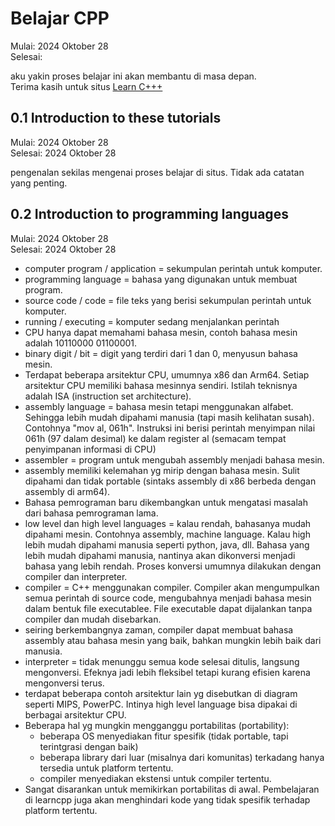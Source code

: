 # Belajar CPP
Mulai: 2024 Oktober 28  
Selesai:   

aku yakin proses belajar ini akan membantu di masa depan.  
Terima kasih untuk situs [Learn C+++](https://www.learncpp.com/)  

## 0.1 Introduction to these tutorials
Mulai: 2024 Oktober 28  
Selesai: 2024 Oktober 28  

pengenalan sekilas mengenai proses belajar di situs. Tidak ada catatan yang penting.  

## 0.2 Introduction to programming languages
Mulai: 2024 Oktober 28  
Selesai: 2024 Oktober 28    

- computer program / application = sekumpulan perintah untuk komputer.
- programming language = bahasa yang digunakan untuk membuat program.
- source code / code = file teks yang berisi sekumpulan perintah untuk komputer.
- running / executing = komputer sedang menjalankan perintah
- CPU hanya dapat memahami bahasa mesin, contoh bahasa mesin adalah 10110000 01100001. 
- binary digit / bit = digit yang terdiri dari 1 dan 0, menyusun bahasa mesin.
- Terdapat beberapa arsitektur CPU, umumnya x86 dan Arm64. Setiap arsitektur CPU memiliki bahasa mesinnya sendiri. Istilah teknisnya adalah ISA (instruction set architecture).
- assembly language = bahasa mesin tetapi menggunakan alfabet. Sehingga lebih mudah dipahami manusia (tapi masih kelihatan susah). Contohnya "mov al, 061h". Instruksi ini berisi perintah menyimpan nilai 061h (97 dalam desimal) ke dalam register al (semacam tempat penyimpanan informasi di CPU)
- assembler = program untuk mengubah assembly menjadi bahasa mesin.
- assembly memiliki kelemahan yg mirip dengan bahasa mesin. Sulit dipahami dan tidak portable (sintaks assembly di x86 berbeda dengan assembly di arm64).
- Bahasa pemrograman baru dikembangkan untuk mengatasi masalah dari bahasa pemrograman lama. 
- low level dan high level languages = kalau rendah, bahasanya mudah dipahami mesin. Contohnya assembly, machine language. Kalau high lebih mudah dipahami manusia seperti python, java, dll. Bahasa yang lebih mudah dipahami manusia, nantinya akan dikonversi menjadi bahasa yang lebih rendah. Proses konversi umumnya dilakukan dengan compiler dan interpreter.
- compiler = C++ menggunakan compiler. Compiler akan mengumpulkan semua perintah di source code, mengubahnya menjadi bahasa mesin dalam bentuk file executablee. File executable dapat dijalankan tanpa compiler dan mudah disebarkan.
- seiring berkembangnya zaman, compiler dapat membuat bahasa assembly atau bahasa mesin yang baik, bahkan mungkin lebih baik dari manusia.
- interpreter = tidak menunggu semua kode selesai ditulis, langsung mengonversi. Efeknya jadi lebih fleksibel tetapi kurang efisien karena mengonversi terus.
- terdapat beberapa contoh arsitektur lain yg disebutkan di diagram seperti MIPS, PowerPC. Intinya high level language bisa dipakai di berbagai arsitektur CPU.
- Beberapa hal yg mungkin mengganggu portabilitas (portability):
    - beberapa OS menyediakan fitur spesifik (tidak portable, tapi terintgrasi dengan baik)
    - beberapa library dari luar (misalnya dari komunitas) terkadang hanya tersedia untuk platform tertentu.
    - compiler menyediakan ekstensi untuk compiler tertentu.
- Sangat disarankan untuk memikirkan portabilitas di awal. Pembelajaran di learncpp juga akan menghindari kode yang tidak spesifik terhadap platform tertentu.



